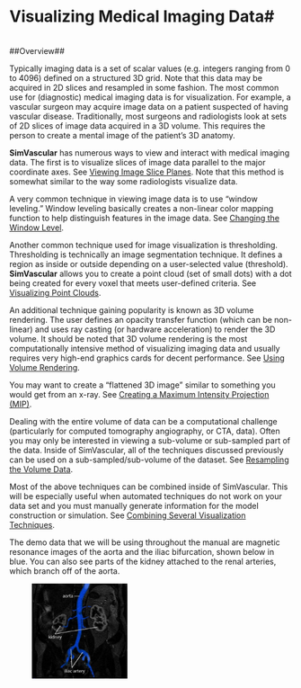 # Visualizing Medical Imaging Data#
<br>
##Overview##

Typically imaging data is a set of scalar values (e.g. integers ranging from 0 to 4096) defined on a structured 3D grid. Note that this data may be acquired in 2D slices and resampled in some fashion. The most common use for (diagnostic) medical imaging data is for visualization.  For example, a vascular surgeon may acquire image data on a patient suspected of having vascular disease.  Traditionally, most surgeons and radiologists look at sets of 2D slices of image data acquired in a 3D volume.  This requires the person to create a mental image of the patient’s 3D anatomy.

**SimVascular** has numerous ways to view and interact with medical imaging data.  The first is to visualize slices of image data parallel to the major coordinate axes.  See [Viewing Image Slice Planes](#imagingSlicePlanes). Note that this method is somewhat similar to the way some radiologists visualize data.

A very common technique in viewing image data is to use “window leveling.”  Window leveling basically creates a non-linear color mapping function to help distinguish features in the image data.  See [Changing the Window Level](#imagingWindowLevel).

Another common technique used for image visualization is thresholding.  Thresholding is technically an image segmentation technique.  It defines a region as inside or outside depending on a user-selected value (threshold).  **SimVascular** allows you to create a point cloud (set of small dots) with a dot being created for every voxel that meets user-defined criteria.  See [Visualizing Point Clouds](#imagingPointClouds).

An additional technique gaining popularity is known as 3D volume rendering.  The user defines an opacity transfer function (which can be non-linear) and uses ray casting (or hardware acceleration) to render the 3D volume.  It should be noted that 3D volume rendering is the most computationally intensive method of visualizing imaging data and usually requires very high-end graphics cards for decent performance.  See [Using Volume Rendering](#imagingVolumeRendering).

You may want to create a “flattened 3D image” similar to something you would get from an x-ray. See [Creating a Maximum Intensity Projection (MIP)](#imagingMIP).

Dealing with the entire volume of data can be a computational challenge (particularly for computed tomography angiography, or CTA, data).  Often you may only be interested in viewing a sub-volume or sub-sampled part of the data.  Inside of SimVascular, all of the techniques discussed previously can be used on a sub-sampled/sub-volume of the dataset. See [Resampling the Volume Data](#imagingSubvolume).
       
Most of the above techniques can be combined inside of SimVascular.  This will be especially useful when automated techniques do not work on your data set and you must manually generate information for the model construction or simulation.  See [Combining Several Visualization Techniques](#imagingCombining).

The demo data that we will be using throughout the manual are magnetic resonance images of the aorta and the iliac bifurcation, shown below in blue.  You can also see parts of the kidney attached to the renal arteries, which branch off of the aorta.

<figure>
<img class="imagingGuideFigure" src="documentation/imaging/imgs/1.jpg" width="40%">
</figure>

